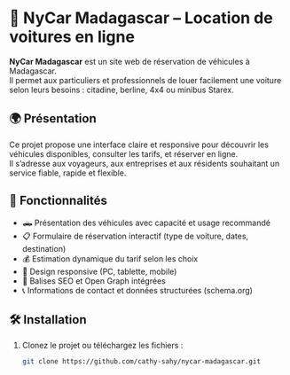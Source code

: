 # 🚗 NyCar Madagascar – Location de voitures en ligne

**NyCar Madagascar** est un site web de réservation de véhicules à Madagascar.  
Il permet aux particuliers et professionnels de louer facilement une voiture selon leurs besoins : citadine, berline, 4x4 ou minibus Starex.

## 🌍 Présentation
Ce projet propose une interface claire et responsive pour découvrir les véhicules disponibles, consulter les tarifs, et réserver en ligne.  
Il s’adresse aux voyageurs, aux entreprises et aux résidents souhaitant un service fiable, rapide et flexible.

## 🚀 Fonctionnalités

- 🛻 Présentation des véhicules avec capacité et usage recommandé
- 📋 Formulaire de réservation interactif (type de voiture, dates, destination)
- 💰 Estimation dynamique du tarif selon les choix
- 📱 Design responsive (PC, tablette, mobile)
- 🧩 Balises SEO et Open Graph intégrées
- 📞 Informations de contact et données structurées (schema.org)

## 🛠️ Installation

1. Clonez le projet ou téléchargez les fichiers :
   ```bash
   git clone https://github.com/cathy-sahy/nycar-madagascar.git